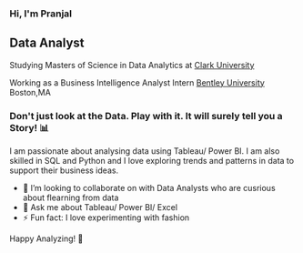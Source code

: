 ### Hi, I'm Pranjal
## Data Analyst

Studying Masters of Science in Data Analytics at [Clark University](https://www.clarku.edu/)

Working as a Business Intelligence Analyst Intern [Bentley University](https://www.linkedin.com/feed/update/urn:li:activity:7157175848746237952/) Boston,MA

### Don't just look at the Data. Play with it. It will surely tell you a Story! 📊

I am passionate about analysing data using Tableau/ Power BI. I am also skilled in SQL and Python and I love exploring trends and patterns in data to support their business ideas. 

- 👯 I’m looking to collaborate on with Data Analysts who are cusrious about flearning from data
- 💬 Ask me about Tableau/ Power BI/ Excel
- ⚡ Fun fact: I love experimenting with fashion

Happy Analyzing!  🚀



